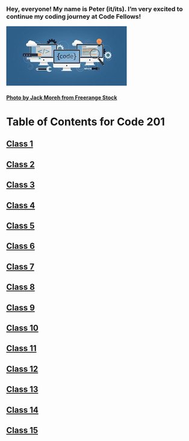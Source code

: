 ### Hey, everyone! My name is Peter (it/its). I’m very excited to continue my coding journey at Code Fellows!

![Computer drawings](/images/code_201_readme.jpg)

#### [Photo by Jack Moreh from Freerange Stock](https://freerangestock.com/photographer/Jack-Moreh/2728)
# Table of Contents for Code 201

## [Class 1](reading_notes_201_class_1.md)

## [Class 2](reading_notes_201_class_2.md)

## [Class 3](reading_notes_201_class_3.md)

## [Class 4](reading_notes_201_class_4.md)

## [Class 5](reading_notes_201_class_5.md)

## [Class 6](reading_notes_201_class_6.md)

## [Class 7](reading_notes_201_class_7.md)

## [Class 8](reading_notes_201_class_8.md)

## [Class 9](reading_notes_201_class_9.md)

## [Class 10](reading_notes_201_class_10.md)

## [Class 11](reading_notes_201_class_11.md)

## [Class 12](reading_notes_201_class_12.md)

## [Class 13](reading_notes_201_class_13.md)

## [Class 14](reading_notes_201_class_14.md)

## [Class 15](reading_notes_201_class_15.md)
